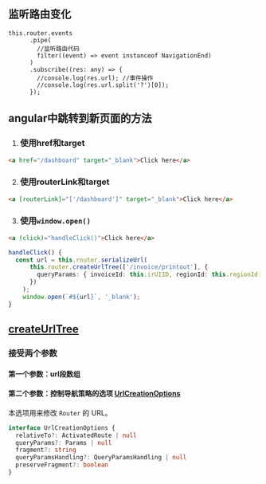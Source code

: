 ## 监听路由变化

```
this.router.events
      .pipe(
        //监听路由代码
        filter((event) => event instanceof NavigationEnd)
      )
      .subscribe((res: any) => {
        //console.log(res.url); //事件操作
        //console.log(res.url.split('?')[0]);
      });
```

## angular中跳转到新页面的方法

1. ### 使用href和target

```html
<a href="/dashboard" target="_blank">Click here</a>
```

2. ### 使用routerLink和target

```html
<a [routerLink]="['/dashboard']" target="_blank">Click here</a>
```

3. ### 使用`window.open()`

```html
<a (click)="handleClick()">Click here</a>
```

```typescript
handleClick() {
  const url = this.router.serializeUrl(
      this.router.createUrlTree(['/invoice/printout'], {
        queryParams: { invoiceId: this.irUIID, regionId: this.regionId },
      })
    );
    window.open(`#${url}`, '_blank');
}
```

## [createUrlTree](https://angular.cn/api/router/Router#createurltree)

### 接受两个参数

#### 第一个参数：url段数组



#### 第二个参数：控制导航策略的选项 [UrlCreationOptions](https://angular.cn/api/router/UrlCreationOptions)

本选项用来修改 `Router` 的 URL。

```typescript
interface UrlCreationOptions {
  relativeTo?: ActivatedRoute | null
  queryParams?: Params | null
  fragment?: string
  queryParamsHandling?: QueryParamsHandling | null
  preserveFragment?: boolean
}
```

